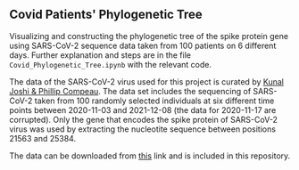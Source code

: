 ## Covid Patients' Phylogenetic Tree
Visualizing and constructing the phylogenetic tree of the spike protein gene using SARS-CoV-2 sequence data taken from 100 patients on 6 different days. Further explanation and steps are in the file `Covid_Phylogenetic_Tree.ipynb` with the relevant code. 

The data of the SARS-CoV-2 virus used for this project is curated by [Kunal Joshi & Phillip Compeau](https://compeau.cbd.cmu.edu/online-education/sars-cov-2-software-assignments/sars-cov-2-evolutionary-tree-multiple-alignment-challenge/). The data set includes the sequencing of SARS-CoV-2 taken from 100 randomly selected individuals at six different time points between 2020-11-03 and 2021-12-08 (the data for 2020-11-17 are corrupted). Only the gene that encodes the spike protein of SARS-CoV-2 virus was used by extracting the nucleotite sequence between positions 21563 and 25384.

The data can be downloaded from [this](http://compeau.cbd.cmu.edu/wp-content/uploads/2021/03/UK-Coronavirus-Data.zip) link and is included in this repository.
